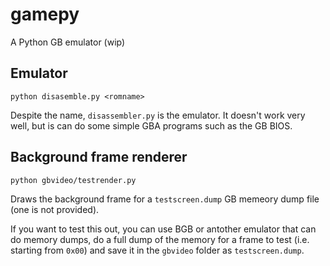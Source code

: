 # gamepy
A Python GB emulator (wip)

## Emulator
`python disasemble.py <romname>`

Despite the name, `disassembler.py` is the emulator.  It doesn't work very well, but is can do some simple GBA programs such as the GB BIOS.

## Background frame renderer

`python gbvideo/testrender.py`

Draws the background frame for a `testscreen.dump` GB memeory dump file (one is not provided).

If you want to test this out, you can use BGB or antother emulator that can do memory dumps, 
do a full dump of the memory for a frame to test (i.e. starting from `0x00`)
and save it in the `gbvideo` folder as `testscreen.dump`.
